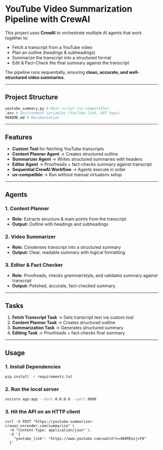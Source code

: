 # YouTube Video Summarization Pipeline with CrewAI

This project uses **CrewAI** to orchestrate multiple AI agents that work together to:

- Fetch a transcript from a YouTube video  
- Plan an outline (headings & subheadings)  
- Summarize the transcript into a structured format  
- Edit & Fact-Check the final summary against the transcript  

The pipeline runs sequentially, ensuring **clean, accurate, and well-structured video summaries**.

---

## Project Structure
```bash
youtube_summary.py # Main script (uv-compatible)
.env # Environment variables (YouTube link, API keys)
README.md # Documentation
```


---

## Features

- **Custom Tool** for fetching YouTube transcripts  
- **Content Planner Agent** → Creates structured outline  
- **Summarizer Agent** → Writes structured summaries with headers  
- **Editor Agent** → Proofreads + fact-checks summary against transcript  
- **Sequential CrewAI Workflow** → Agents execute in order  
- **uv-compatible** → Run without manual virtualenv setup  

---

## Agents

### 1. **Content Planner**
- **Role:** Extracts structure & main points from the transcript  
- **Output:** Outline with headings and subheadings  

### 2. **Video Summarizer**
- **Role:** Condenses transcript into a structured summary  
- **Output:** Clear, readable summary with logical formatting  

### 3. **Editor & Fact Checker**
- **Role:** Proofreads, checks grammar/style, and validates summary against transcript  
- **Output:** Polished, accurate, fact-checked summary  

---

##  Tasks

1. **Fetch Transcript Task** → Gets transcript text via custom tool  
2. **Content Planner Task** → Creates structured outline  
3. **Summarization Task** → Generates structured summary  
4. **Editing Task** → Proofreads + fact-checks final summary  

---

## Usage

### 1. Install Dependencies
```bash
pip install -r requirements.txt
```
### 2. Run the local server
```bash
uvicorn app:app --host 0.0.0.0 --port 8000 
```
### 3. Hit the API on an HTTP client
```
curl -X POST "https://youtube-summarizer-crewai.onrender.com/summarize" \
  -H "Content-Type: application/json" \
  -d '{
    "youtube_link": "https://www.youtube.com/watch?v=XB4MIexjvY0"
  }'
```
